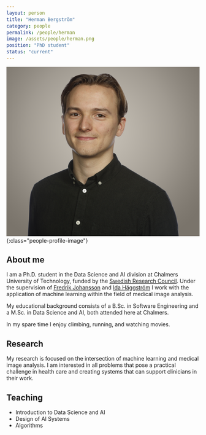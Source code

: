 ```yaml
---
layout: person
title: "Herman Bergström"
category: people
permalink: /people/herman
image: /assets/people/herman.png
position: "PhD student"
status: "current"
---
```


![Herman](/assets/people/herman.png){:class="people-profile-image"}

## About me

I am a Ph.D. student in the Data Science and AI division at Chalmers University of Technology, funded by the [Swedish Research Council](https://www.vr.se/english.html). Under the supervision of [Fredrik Johansson](https://www.healthyai.se/people/fredrik) and [Ida Häggström](https://www.chalmers.se/personer/idah) I work with the application of machine learning within the field of medical image analysis.

My educational background consists of a B.Sc. in Software Engineering and a M.Sc. in Data Science and AI, both attended here at Chalmers.

In my spare time I enjoy climbing, running, and watching movies.

## Research

My research is focused on the intersection of machine learning and medical image analysis. I am interested in all problems that pose a practical challenge in health care and creating systems that can support clinicians in their work.

## Teaching

-   Introduction to Data Science and AI
-   Design of AI Systems
-   Algorithms
